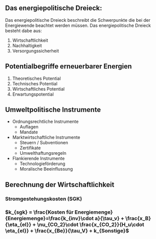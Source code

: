 ## Das energiepolitische Dreieck:
Das energiepolitische Dreieck beschreibt die Schwerpunkte die bei der Energiewende beachtet werden müssen. Das energiepolitische Dreieck besteht dabe aus:
1. Wirtschaftlichkeit
2. Nachhaltigkeit
3. Versorgungssicherheit

## Potentialbegriffe erneuerbarer Energien
1. Theoretisches Potential
2. Technisches Potential
3. Wirtschaftliches Potential
4. Erwartungspotential

## Umweltpolitische Instrumente
- Ordnungsrechtliche Instrumente
	- Auflagen
	- Mandate
- Marktwirtschaftliche Instrumente
	- Steuern / Subventionen
	- Zertifikate
	- Umwelthaftungsregeln
- Flankierende Instrumente
	- Technologieförderung
	- Moralische Beeinflussung

## Berechnung der Wirtschaftlichkeit
### Stromgestehungskosten (SGK)

### $k_{sgk} = \frac{Kosten für Energiemenge}{Energiemenge}=\frac{k_{inv}\cdot a}{\tau_v} + \frac{x_B}{\eta_{el}} + \nu_{CO_2}\cdot \frac{x_{CO_2}}{H_u\cdot \eta_{el}} + \frac{x_{Be}}{\tau_V} + k_{Sonstige}$
